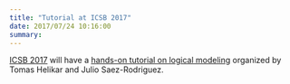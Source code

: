 ```yaml
---
title: "Tutorial at ICSB 2017"
date: 2017/07/24 10:16:00
summary: 
---
```


[ICSB 2017](http://www.cpe.vt.edu/icsb2017) will have a
[hands-on tutorial on logical modeling](http://www.cpe.vt.edu/icsb2017/satellite.html) organized by Tomas Helikar and Julio Saez-Rodriguez.

